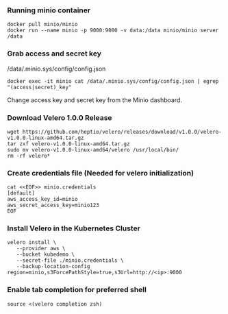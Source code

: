 ### Running minio container
```
docker pull minio/minio
docker run --name minio -p 9000:9000 -v data:/data minio/minio server /data
```

### Grab access and secret key
/data/.minio.sys/config/config.json
```
docker exec -it minio cat /data/.minio.sys/config/config.json | egrep "(access|secret)_key"
```
Change access key and secret key from the Minio dashboard.

### Download Velero 1.0.0 Release
```
wget https://github.com/heptio/velero/releases/download/v1.0.0/velero-v1.0.0-linux-amd64.tar.gz
tar zxf velero-v1.0.0-linux-amd64.tar.gz
sudo mv velero-v1.0.0-linux-amd64/velero /usr/local/bin/
rm -rf velero*

```

### Create credentials file (Needed for velero initialization)
```
cat <<EOF>> minio.credentials
[default]
aws_access_key_id=minio
aws_secret_access_key=minio123
EOF
```

### Install Velero in the Kubernetes Cluster
```
velero install \
   --provider aws \
   --bucket kubedemo \
   --secret-file ./minio.credentials \
   --backup-location-config region=minio,s3ForcePathStyle=true,s3Url=http://<ip>:9000
```

### Enable tab completion for preferred shell
```
source <(velero completion zsh)
```

